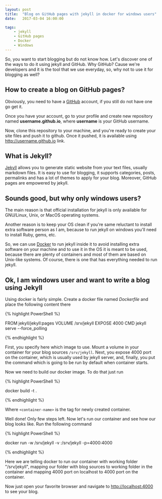 ```yaml
---
layout: post
title:  "Blog on GitHub pages with jekyll in docker for windows users"
date:   2017-03-04 16:00:00

tags: 
    - jekyll
    - GitHub pages
    - Docker
    - Windows
---
```


So, you want to start blogging but do not know how. Let's discover one of the ways to do it using jekyll and GitHub. Why GitHub? Cause we're developers and it is the tool that we use everyday, so, why not to use it for blogging as well?


## How to create a blog on GitHub pages?

Obviously, you need to have a [GitHub](https://github.com) account, if you still do not have one go get it.

Once you have your account, go to your profile and create new repository named <b>username.github.io</b>, where <b>username</b> is your GitHub username.

Now, clone this repository to your machine, and you're ready to create your site files and push it to github. Once it pushed, it is available using http://username.github.io link.


## What is Jekyll?

[Jekyll](http://jekyllrb.com) allows you to generate static website from your text files, usually markdown files. It is easy to use for blogging, it supports categories, posts, permalinks and has a lot of themes to apply for your blog. Moreover, GitHub pages are empowered by jekyll.

## Sounds good, but why only windows users?

The main reason is that official installation for jekyll is only available for GNU/Linux, Unix, or MacOS operating systems. 

Another reason is to keep your OS clean if you're same reluctant to install extra software person as I am, because to run jekyll on windows you'll need to install Ruby, gems, etc.

So, we can use [Docker](https://docker.com) to run jekyll inside it to avoid installing extra software on your machine and to use it in the OS it is meant to be used, because there are plenty of containers and most of them are based on Unix-like systems. Of course, there is one that has everything needed to run jekyll.

## Ok, I am windows user and want to write a blog using Jekyll

Using docker is fairly simple. Create a docker file named <i>Dockerfile</i> and place the following content there

{% highlight PowerShell %}

FROM jekyll/jekyll:pages
VOLUME /srv/jekyll
EXPOSE 4000
CMD jekyll serve --force_polling

{% endhighlight %}

First, you specify here which image to use. Mount a volume in your container for your blog sources `/srv/jekyll`. Next, you expose 4000 port on the container, which is usually used by jekyll server, and, finally, you put the command which is going to be run by default when container starts.

Now we need to build our docker image. To do that just run

{% highlight PowerShell %}

docker build -t <container-name> .

{% endhighlight %}

Where `<container-name>` is the tag for newly created container.

Well done! Only few steps left. Now let's run our container and see how our blog looks like. Run the following command

{% highlight PowerShell %}

 docker run -w /srv/jekyll -v <absolute-path-to-folder>:/srv/jekyll -p=4000:4000 <container-name>

{% endhighlight %}

Here we are telling docker to run our container with working folder "/srv/jekyll", mapping our folder with blog sources to working folder in the container and mapping 4000 port on localhost to 4000 port on the container.

Now just open your favorite browser and navigate to [http://localhost:4000](http://localhost:4000) to see your blog.